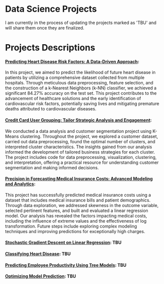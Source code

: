 # Data Science Projects
I am currently in the process of updating the projects marked as 'TBU' and will share them once they are finalized.

# Projects Descriptions
#### [Predicting Heart Disease Risk Factors: A Data-Driven Approach](https://github.com/lj023/Projects/tree/main/Predicting%20Heart%20Disease):
In this project, we aimed to predict the likelihood of future heart disease in patients by utilizing a comprehensive dataset collected from multiple hospitals. Through meticulous data preprocessing, feature selection, and the construction of a k-Nearest Neighbors (k-NN) classifier, we achieved a significant 84.27% accuracy on the test set. This project contributes to the advancement of healthcare solutions and the early identification of cardiovascular risk factors, potentially saving lives and mitigating premature deaths attributed to cardiovascular diseases.
#### [Credit Card User Grouping: Tailor Strategic Analysis and Engagement](https://github.com/lj023/Projects/tree/main/Credit%20Card%20Customer%20Segmentation): 
We conducted a data analysis and customer segmentation project using K-Means clustering. Throughout the project, we explored a customer dataset, carried out data preprocessing, found the optimal number of clusters, and interpreted cluster characteristics. The insights gained from our analysis informed the development of tailored business strategies for each cluster. The project includes code for data preprocessing, visualization, clustering, and interpretation, offering a practical resource for understanding customer segmentation and making informed decisions.
#### [Precision in Forecasting Medical Insurance Costs: Advanced Modeling and Analytics](https://github.com/lj023/Projects/tree/main/Predicting%20Insurance%20Costs): 
This project has successfully predicted medical insurance costs using a dataset that includes medical insurance bills and patient demographics. Through data exploration, we addressed skewness in the outcome variable, selected pertinent features, and built and evaluated a linear regression model. Our analysis has revealed the factors impacting medical costs, including the influence of extreme values and the effectiveness of log transformation. Future steps include exploring complex modeling techniques and improving predictions for exceptionally high charges.
#### [Stochastic Gradient Descent on Linear Regression](https://github.com/lj023/Projects/tree/main/Stochastic%20Gradient%20Descent%20on%20Linear%20Regression): TBU
#### [Classifying Heart Disease](https://github.com/lj023/Projects/tree/main/Classifying%20Heart%20Disease): TBU
#### [Predicting Employee Productivity Using Tree Models](https://github.com/lj023/Projects/tree/main/Predicting%20Employee%20Productivity%20Using%20Tree%20Models): TBU
#### [Optimizing Model Prediction](https://github.com/lj023/Projects/tree/main/Optimizing%20Model%20Prediction): TBU
